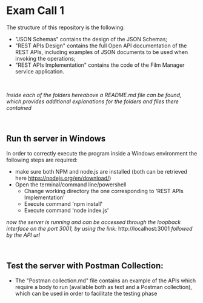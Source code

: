 # Exam Call 1

The structure of this repository is the following:
  - "JSON Schemas" contains the design of the JSON Schemas;
  - "REST APIs Design" contains the full Open API documentation of the REST APIs, including examples of JSON documents to be used when invoking the operations;
  - "REST APIs Implementation" contains the code of the Film Manager service application.

<br />

*Inside each of the folders hereabove a README.md file can be found, which provides additional explanations for the folders and files there contained*

<br />


## Run th server in Windows

In order to correctly execute the program inside a Windows environment the following steps are required:

  - make sure both NPM and node.js are installed (both can be retrieved here https://nodejs.org/en/download/)
  - Open the terminal/command line/powershell
    - Change working directory the one corresponding to 'REST APIs Implementation'
    - Execute command 'npm install'
    - Execute command 'node index.js'

*now the server is running and can be accessed through the loopback interface on the port 3001, by using the link:*  http://localhost:3001  *followed by the API url*

</br>

## Test the server with Postman Collection:
 -  The "Postman collection.md" file contains an example of the APIs which require a body to run (available both as text and a Postman collection), which can be used in order to facilitate the testing phase


<br />